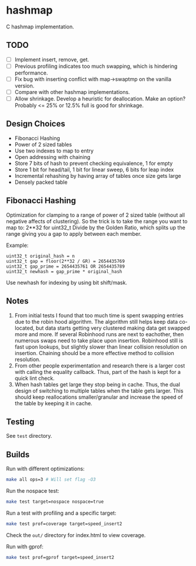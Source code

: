 
# hashmap
C hashmap implementation.

## TODO
* [ ] Implement insert, remove, get.
* [ ] Previous profiling indicates too much swapping, which is hindering performance.
* [ ] Fix bug with inserting conflict with map->swaptmp on the vanilla version.
* [ ] Compare with other hashmap implementations.
* [ ] Allow shrinkage. Develop a heuristic for deallocation. Make an option? Probably &lt;= 25% or 12.5% full is good for shrinkage.

## Design Choices
* Fibonacci Hashing
* Power of 2 sized tables
* Use two indexes to map to entry
* Open addressing with chaining
* Store 7 bits of hash to prevent checking equivalence, 1 for empty
* Store 1 bit for head/tail, 1 bit for linear sweep, 6 bits for leap index
* Incremental rehashing by having array of tables once size gets large
* Densely packed table

## Fibonacci Hashing
Optimization for clamping to a range of power of 2 sized table (without all negative affects of clustering).
So the trick is to take the range you want to map to: 2**32 for uint32_t
Divide by the Golden Ratio, which splits up the range giving you
a gap to apply between each member.

Example:
```
uint32_t original_hash = n
uint32_t gap = floor(2**32 / GR) = 2654435769
uint32_t gap_prime = 2654435761 OR 2654435789
uint32_t newhash = gap_prime * original_hash
```

Use newhash for indexing by using bit shift/mask.

## Notes
1. From initial tests I found that too much time is spent swapping entries due
   to the robin hood algorithm.
   The algorithm still helps keep data co-located, but data starts getting
   very clustered making data get swapped more and more.
   If several Robinhood runs are next to eachother, then numerous swaps
   need to take place upon insertion.
   Robinhood still is fast upon lookups, but slightly slower than linear
   collision resolution on insertion.
   Chaining should be a more effective method to collision resolution.
1. From other people experimentation and research there is a larger cost
   with calling the equality callback.
   Thus, part of the hash is kept for a quick lint check.
1. When hash tables get large they stop being in cache.
   Thus, the dual design of switching to multiple tables when the table
   gets larger.
   This should keep reallocations smaller/granular and increase the speed of the
   table by keeping it in cache.

## Testing
See `test` directory.


## Builds
Run with different optimizations:

```bash
make all ops=3 # Will set flag -O3
```

Run the nospace test:

```bash
make test target=nospace nospace=true
```

Run a test with profiling and a specific target:

```bash
make test prof=coverage target=speed_insert2
```

Check the `out/` directory for index.html to view coverage.

Run with gprof:

```bash
make test prof=gprof target=speed_insert2
```

